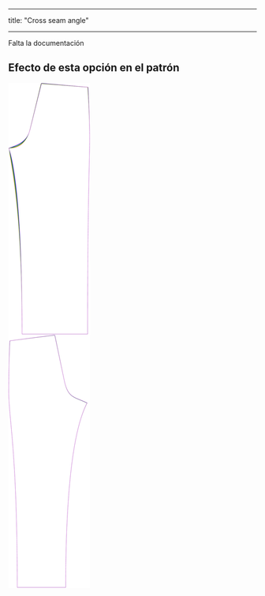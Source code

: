 - - -
title: "Cross seam angle"
- - -


<Fixme>

Falta la documentación

</Fixme>

## Efecto de esta opción en el patrón

![Esta imagen muestra el efecto de esta opción superponiendo varias variantes que tienen un valor diferente para esta opción](titan_crossseamcurveangle_sample.svg "Effect of this option on the pattern")
